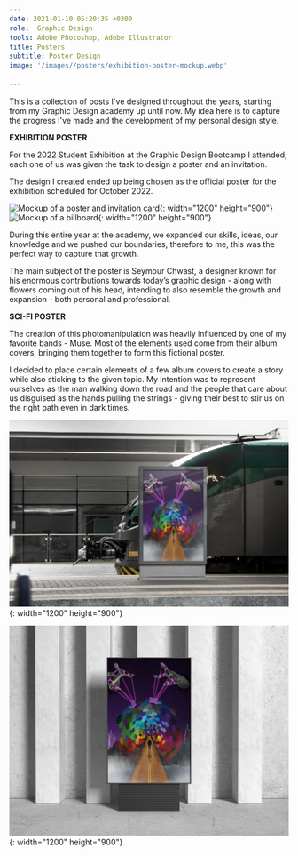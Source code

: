 ```yaml
---
date: 2021-01-10 05:20:35 +0300
role:  Graphic Design
tools: Adobe Photoshop, Adobe Illustrator
title: Posters
subtitle: Poster Design
image: '/images//posters/exhibition-poster-mockup.webp'

---
```

This is a collection of posts I've designed throughout the years, starting from my Graphic Design academy up until now. My idea here is to capture the progress I've made and the development of my personal design style.

<strong>EXHIBITION POSTER</strong>

For the 2022 Student Exhibition at the Graphic Design Bootcamp I attended, each one of us was given the task to design a poster and an invitation.

The design I created ended up being chosen as the official poster for the exhibition scheduled for October 2022. 

![Mockup of a poster and invitation card](/images/posters/exhibition-poster-invitation-mockup.webp){: width="1200" height="900"}
![Mockup of a billboard](/images/posters/exhibition-billboard-mockup.webp){: width="1200" height="900"}

During this entire year at the academy, we expanded our skills, ideas, our knowledge and we pushed our boundaries, therefore to me, this was the perfect way to capture that growth.

The main subject of the poster is Seymour Chwast, a designer known for his enormous
contributions towards today’s graphic design - along with flowers coming out of his head,
intending to also resemble the growth and expansion - both personal and professional.

<strong>SCI-FI POSTER</strong>

The creation of this photomanipulation was heavily influenced by one of my favorite bands - Muse. Most of the elements used come from their album covers, bringing them together to form this fictional poster.

I decided to place certain elements of a few album covers to create a story while also sticking to the given topic. My intention was to represent ourselves as the man walking down the road and the people that care about us disguised as the hands pulling the strings - giving their best to stir us on the right path even in dark times.

![Train station mockup](/images/posters/train-station-mockup.webp){: width="1200" height="900"}

![Grey tones frame mockup](/images/posters/grey-sf-mockup.webp){: width="1200" height="900"}

